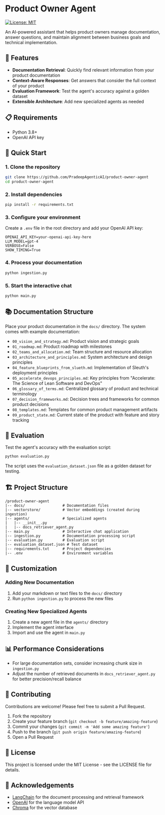 # Product Owner Agent

[![License: MIT](https://img.shields.io/badge/License-MIT-yellow.svg)](https://opensource.org/licenses/MIT)

An AI-powered assistant that helps product owners manage documentation, answer questions, and maintain alignment between business goals and technical implementation.

## 🌟 Features

- **Documentation Retrieval**: Quickly find relevant information from your product documentation
- **Context-Aware Responses**: Get answers that consider the full context of your product
- **Evaluation Framework**: Test the agent's accuracy against a golden dataset
- **Extensible Architecture**: Add new specialized agents as needed

## 📋 Requirements

- Python 3.8+
- OpenAI API key

## 🚀 Quick Start

### 1. Clone the repository

```bash
git clone https://github.com/PradeepAgenticAI/product-owner-agent
cd product-owner-agent
```

### 2. Install dependencies

```bash
pip install -r requirements.txt
```

### 3. Configure your environment

Create a `.env` file in the root directory and add your OpenAI API key:

```
OPENAI_API_KEY=your-openai-api-key-here
LLM_MODEL=gpt-4
VERBOSE=False
SHOW_TIMING=True
```

### 4. Process your documentation

```bash
python ingestion.py
```

### 5. Start the interactive chat

```bash
python main.py
```

## 📚 Documentation Structure

Place your product documentation in the `docs/` directory. The system comes with example documentation:

- `00_vision_and_strategy.md`: Product vision and strategic goals
- `01_roadmap.md`: Product roadmap with milestones
- `02_teams_and_allocation.md`: Team structure and resource allocation
- `03_architecture_and_principles.md`: System architecture and design principles
- `04_feature_blueprints_from_slueth.md`: Implementation of Sleuth's deployment principles
- `05_accelerate_devops_principles.md`: Key principles from "Accelerate: The Science of Lean Software and DevOps"
- `06_glossary_of_terms.md`: Centralized glossary of product and technical terminology
- `07_decision_frameworks.md`: Decision trees and frameworks for common product decisions
- `08_templates.md`: Templates for common product management artifacts
- `09_product_state.md`: Current state of the product with feature and story tracking

## 🧪 Evaluation

Test the agent's accuracy with the evaluation script:

```bash
python evaluation.py
```

The script uses the `evaluation_dataset.json` file as a golden dataset for testing.

## 🏗️ Project Structure

```
/product-owner-agent
|-- docs/                 # Documentation files
|-- vectorstore/          # Vector embeddings (created during ingestion)
|-- agents/               # Specialized agents
|   |-- __init__.py
|   |-- docs_retriever_agent.py
|-- main.py               # Interactive chat application
|-- ingestion.py          # Documentation processing script
|-- evaluation.py         # Evaluation script
|-- evaluation_dataset.json # Test dataset
|-- requirements.txt      # Project dependencies
|-- .env                  # Environment variables
```

## 🔧 Customization

### Adding New Documentation

1. Add your markdown or text files to the `docs/` directory
2. Run `python ingestion.py` to process the new files

### Creating New Specialized Agents

1. Create a new agent file in the `agents/` directory
2. Implement the agent interface
3. Import and use the agent in `main.py`

## 📊 Performance Considerations

- For large documentation sets, consider increasing chunk size in `ingestion.py`
- Adjust the number of retrieved documents in `docs_retriever_agent.py` for better precision/recall balance

## 🤝 Contributing

Contributions are welcome! Please feel free to submit a Pull Request.

1. Fork the repository
2. Create your feature branch (`git checkout -b feature/amazing-feature`)
3. Commit your changes (`git commit -m 'Add some amazing feature'`)
4. Push to the branch (`git push origin feature/amazing-feature`)
5. Open a Pull Request

## 📜 License

This project is licensed under the MIT License - see the LICENSE file for details.

## 🙏 Acknowledgements

- [LangChain](https://github.com/langchain-ai/langchain) for the document processing and retrieval framework
- [OpenAI](https://openai.com/) for the language model API
- [Chroma](https://www.trychroma.com/) for the vector database
